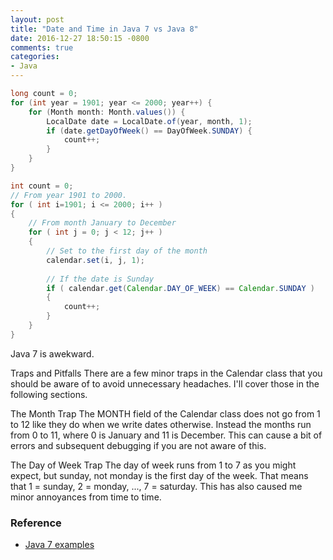 ```yaml
---
layout: post
title: "Date and Time in Java 7 vs Java 8"
date: 2016-12-27 18:50:15 -0800
comments: true
categories: 
- Java
---
```


``` java Solving Project Euler in Java 8
long count = 0;
for (int year = 1901; year <= 2000; year++) {
    for (Month month: Month.values()) {
        LocalDate date = LocalDate.of(year, month, 1);
        if (date.getDayOfWeek() == DayOfWeek.SUNDAY) {
            count++;
        }
    }
}
```

``` java Solving Proiect Euler 19 in Java 7
int count = 0;
// From year 1901 to 2000.
for ( int i=1901; i <= 2000; i++ )
{
    // From month January to December
    for ( int j = 0; j < 12; j++ )
    {
        // Set to the first day of the month
        calendar.set(i, j, 1);
        
        // If the date is Sunday
        if ( calendar.get(Calendar.DAY_OF_WEEK) == Calendar.SUNDAY )
        {
            count++;
        }
    }
}
```

Java 7 is awekward.

Traps and Pitfalls
There are a few minor traps in the Calendar class that you should be aware of to avoid unnecessary headaches. I'll cover those in the following sections.

The Month Trap
The MONTH field of the Calendar class does not go from 1 to 12 like they do when we write dates otherwise. Instead the months run from 0 to 11, where 0 is January and 11 is December. This can cause a bit of errors and subsequent debugging if you are not aware of this.

The Day of Week Trap
The day of week runs from 1 to 7 as you might expect, but sunday, not monday is the first day of the week. That means that 1 = sunday, 2 = monday, ..., 7 = saturday. This has also caused me minor annoyances from time to time.

### Reference

* [Java 7 examples](http://tutorials.jenkov.com/java-date-time/java-util-calendar.html)